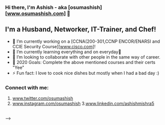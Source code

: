 ### Hi there, I'm Ashish - aka [osumashish][www.osumashish.com] 👋

## I'm a Husband, Networker, IT-Trainer, and Chef!
- 🔭 I’m currently working on a [CCNA(200-301,CCNP ENCOR/ENARSI and CCIE Security Course][www.cisco.com]!
- 🌱 I’m currently learning everything and on everyday🤣
- 👯 I’m looking to collaborate with other people in the same way of career.
- 🥅 2020 Goals: Complete the above mentioned courses and their certs "Yee"
- ⚡ Fun fact: I love to cook nice dishes but mostly when I had a bad day :)

### Connect with me:
1. www.twitter.com/osumashish
2. www.instagram.com/osumashish
3.www.linkedin.com/ashishmishra5
<br />
-->

